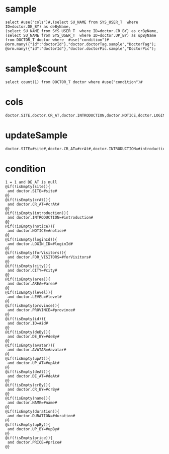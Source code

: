 sample
===

	select #use("cols")#,(select SU_NAME from SYS_USER_T  where ID=doctor.DE_BY) as deByName,
	(select SU_NAME from SYS_USER_T  where ID=doctor.CR_BY) as crByName,
	(select SU_NAME from SYS_USER_T  where ID=doctor.UP_BY) as upByName from DOCTOR_T doctor where  #use("condition")#
	@orm.many({"id":"doctorId"},"doctor.doctorTag.sample","DoctorTag");
	@orm.many({"id":"doctorId"},"doctor.doctorPic.sample","DoctorPic");
	

sample$count
===
    select count(1) from DOCTOR_T doctor where #use("condition")#

cols
===
	doctor.SITE,doctor.CR_AT,doctor.INTRODUCTION,doctor.NOTICE,doctor.LOGIN_ID,doctor.FOR_VISITORS,doctor.CITY,doctor.AREA,doctor.LEVEL,doctor.PROVINCE,doctor.ID,doctor.DE_BY,doctor.AVATAR,doctor.UP_AT,doctor.DE_AT,doctor.CR_BY,doctor.NAME,doctor.DURATION,doctor.UP_BY,doctor.PRICE

updateSample
===

	doctor.SITE=#site#,doctor.CR_AT=#crAt#,doctor.INTRODUCTION=#introduction#,doctor.NOTICE=#notice#,doctor.LOGIN_ID=#loginId#,doctor.FOR_VISITORS=#forVisitors#,doctor.CITY=#city#,doctor.AREA=#area#,doctor.LEVEL=#level#,doctor.PROVINCE=#province#,doctor.ID=#id#,doctor.DE_BY=#deBy#,doctor.AVATAR=#avatar#,doctor.UP_AT=#upAt#,doctor.DE_AT=#deAt#,doctor.CR_BY=#crBy#,doctor.NAME=#name#,doctor.DURATION=#duration#,doctor.UP_BY=#upBy#,doctor.PRICE=#price#

condition
===

	1 = 1 and DE_AT is null
	@if(!isEmpty(site)){
	 and doctor.SITE=#site#
	@}
	@if(!isEmpty(crAt)){
	 and doctor.CR_AT=#crAt#
	@}
	@if(!isEmpty(introduction)){
	 and doctor.INTRODUCTION=#introduction#
	@}
	@if(!isEmpty(notice)){
	 and doctor.NOTICE=#notice#
	@}
	@if(!isEmpty(loginId)){
	 and doctor.LOGIN_ID=#loginId#
	@}
	@if(!isEmpty(forVisitors)){
	 and doctor.FOR_VISITORS=#forVisitors#
	@}
	@if(!isEmpty(city)){
	 and doctor.CITY=#city#
	@}
	@if(!isEmpty(area)){
	 and doctor.AREA=#area#
	@}
	@if(!isEmpty(level)){
	 and doctor.LEVEL=#level#
	@}
	@if(!isEmpty(province)){
	 and doctor.PROVINCE=#province#
	@}
	@if(!isEmpty(id)){
	 and doctor.ID=#id#
	@}
	@if(!isEmpty(deBy)){
	 and doctor.DE_BY=#deBy#
	@}
	@if(!isEmpty(avatar)){
	 and doctor.AVATAR=#avatar#
	@}
	@if(!isEmpty(upAt)){
	 and doctor.UP_AT=#upAt#
	@}
	@if(!isEmpty(deAt)){
	 and doctor.DE_AT=#deAt#
	@}
	@if(!isEmpty(crBy)){
	 and doctor.CR_BY=#crBy#
	@}
	@if(!isEmpty(name)){
	 and doctor.NAME=#name#
	@}
	@if(!isEmpty(duration)){
	 and doctor.DURATION=#duration#
	@}
	@if(!isEmpty(upBy)){
	 and doctor.UP_BY=#upBy#
	@}
	@if(!isEmpty(price)){
	 and doctor.PRICE=#price#
	@}



